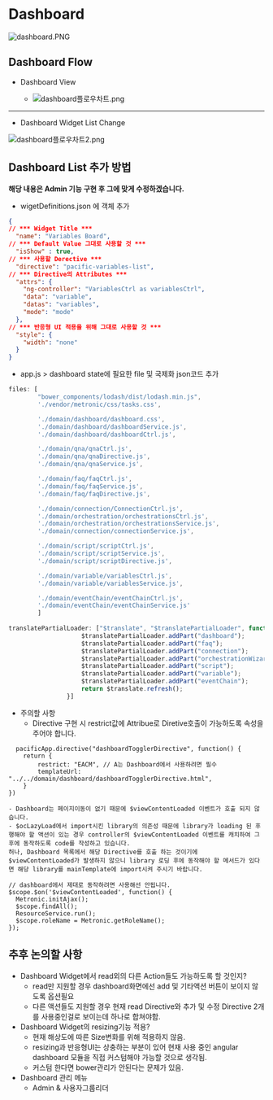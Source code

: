 # Dashboard
![dashboard.PNG](https://s3-ap-northeast-1.amazonaws.com/torchpad-production/wikis/1595/WKK5eK4WSyWtadtjzym1_dashboard.PNG)
## Dashboard Flow
- Dashboard View

  - ![dashboard플로우차트.png](https://s3-ap-northeast-1.amazonaws.com/torchpad-production/wikis/1595/KHVJTamR8qfF09xPIeyl_dashboard%ED%94%8C%EB%A1%9C%EC%9A%B0%EC%B0%A8%ED%8A%B8.png)
  
---
- Dashboard Widget List Change

![dashboard플로우차트2.png](https://s3-ap-northeast-1.amazonaws.com/torchpad-production/wikis/1595/gYif5efNReCRYBMbx4nG_dashboard%ED%94%8C%EB%A1%9C%EC%9A%B0%EC%B0%A8%ED%8A%B82.png)

## Dashboard List 추가 방법
**해당 내용은 Admin 기능 구현 후 그에 맞게 수정하겠습니다.**
- wigetDefinitions.json 에 객체 추가
```json resources/static/domain/dashboard/wigetDefinitions.json
{
// *** Widget Title *** 
  "name": "Variables Board",	
// *** Default Value 그대로 사용할 것 ***
  "isShow" : true,	
// *** 사용할 Derective *** 
  "directive": "pacific-variables-list",	
// *** Directive의 Attributes ***
  "attrs": {
    "ng-controller": "VariablesCtrl as variablesCtrl",	
    "data": "variable",
    "datas": "variables",
    "mode": "mode" 
  },
// *** 반응형 UI 적용을 위해 그대로 사용할 것 ***
  "style": {		
    "width": "none"
  }
}
```
- app.js > dashboard state에 필요한 file 및 국제화 json코드 추가
```javascript resources/static/app.js
files: [                
        "bower_components/lodash/dist/lodash.min.js",
        './vendor/metronic/css/tasks.css',

        './domain/dashboard/dashboard.css',
        './domain/dashboard/dashboardService.js',
        './domain/dashboard/dashboardCtrl.js',

        './domain/qna/qnaCtrl.js',
        './domain/qna/qnaDirective.js',
        './domain/qna/qnaService.js',

        './domain/faq/faqCtrl.js',
        './domain/faq/faqService.js',
        './domain/faq/faqDirective.js',

        './domain/connection/ConnectionCtrl.js',
        './domain/orchestration/orchestrationsCtrl.js',
        './domain/orchestration/orchestrationsService.js',
        './domain/connection/connectionService.js',

        './domain/script/scriptCtrl.js',
        './domain/script/scriptService.js',
        './domain/script/scriptDirective.js',

        './domain/variable/variablesCtrl.js',
        './domain/variable/variablesService.js',

        './domain/eventChain/eventChainCtrl.js',
        './domain/eventChain/eventChainService.js'
        ]
        
translatePartialLoader: ["$translate", "$translatePartialLoader", function ($translate, 						   		    $translatePartialLoader) {
                    $translatePartialLoader.addPart("dashboard");
                    $translatePartialLoader.addPart("faq");
                    $translatePartialLoader.addPart("connection");
                    $translatePartialLoader.addPart("orchestrationWizard");
                    $translatePartialLoader.addPart("script");
                    $translatePartialLoader.addPart("variable");
                    $translatePartialLoader.addPart("eventChain");
                    return $translate.refresh();
                }]
```
- 주의할 사항
	- Directive 구현 시 restrict값에 Attribue로 Diretive호출이 가능하도록 속성을 주어야 합니다.
```
  pacificApp.directive("dashboardTogglerDirective", function() {
	return {
		restrict: "EACM", // A는 Dashboard에서 사용하려면 필수
		templateUrl: "../../domain/dashboard/dashboardTogglerDirective.html",
	}
})
```
	- Dashboard는 페이지이동이 없기 때문에 $viewContentLoaded 이벤트가 호출 되지 않습니다.
  	- $ocLazyLoad에서 import시킨 library의 의존성 때문에 library가 loading 된 후 행해야 할 액션이 있는 경우 controller의 $viewContentLoaded 이벤트를 캐치하여 그 후에 동작하도록 code를 작성하고 있습니다.
    허나, Dashboard 목록에서 해당 Directive를 호출 하는 것이기에 $viewContentLoaded가 발생하지 않으니 library 로딩 후에 동작해야 할 메서드가 있다면 해당 library를 mainTemplate에 import시켜 주시기 바랍니다.
```
// dashboard에서 제대로 동작하려면 사용해선 안됩니다.
$scope.$on('$viewContentLoaded', function() {
  Metronic.initAjax();
  $scope.findAll();
  ResourceService.run();
  $scope.roleName = Metronic.getRoleName();  
});
```

## 추후 논의할 사항
- Dashboard Widget에서 read외의 다른 Action들도 가능하도록 할 것인지?
	- read만 지원할 경우 dashboard화면에선 add 및 기타액션 버튼이 보이지 않도록 옵션필요
  - 다른 액션들도 지원할 경우 현재 read Directive와 추가 및 수정 Directive 2개를 사용중인걸로 보이는데 하나로 합쳐야함.
- Dashboard Widget의 resizing기능 적용?
	- 현재 해상도에 따른 Size변화를 위해 적용하지 않음.
  - resizing과 반응형UI는 상충하는 부분이 있어 현재 사용 중인 angular dashboard 모듈을 직접 커스텀해야 가능할 것으로 생각됨.
  - 커스텀 한다면 bower관리가 안된다는 문제가 있음.
- Dashboard 관리 메뉴
	- Admin & 사용자그룹리더

